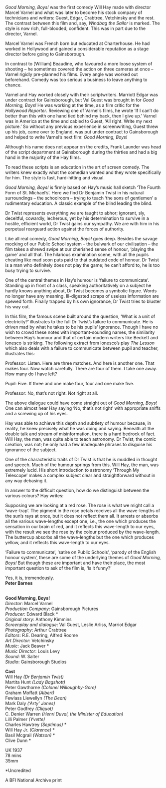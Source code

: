 
_Good Morning, Boys!_ was the first comedy Will Hay made with director Marcel Varnel and what was later to become his stock company of technicians and writers: Guest, Edgar, Crabtree, Vetchinsky and the rest. The contrast between this film and, say, _Windbag the Sailor_ is marked. The style is now rich, full-blooded, confident. This was in part due to the director, Varnel.

Marcel Varnel was French born but educated at Charterhouse. He had worked in Hollywood and gained a considerable reputation as a stage director before going to Gainsborough.

In contrast to [William] Beaudine, who favoured a more loose system of shooting – he sometimes covered the action on three cameras at once – Varnel rigidly pre-planned his films. Every angle was worked out beforehand. Comedy was too serious a business to leave anything to chance.

Varnel and Hay worked closely with their scriptwriters. Marriott Edgar was under contract for Gainsborough, but Val Guest was brought in for _Good Morning, Boys!_ He was working at the time, as a film critic for the _Hollywood Reporter_. Reviewing one of Varnel’s films, he wrote ‘If I can’t do better than this with one hand tied behind my back, then I give up.’ Varnel was in America at the time and cabled to Guest, ‘All right. Write my next picture.’ So without any previous experience in screenwriting, Guest threw up his job, came over to England, was put under contract to Gainsborough and helped to write Varnel’s next film: _Good Morning, Boys!_

Although his name does not appear on the credits, Frank Launder was head of the script department at Gainsborough during the thirties and had a big hand in the majority of the Hay films.

To read these scripts is an education in the art of screen comedy. The writers knew exactly what the comedian wanted and they wrote specifically for him. The style is fast, hard-hitting and visual.

_Good Morning, Boys!_ is firmly based on Hay’s music hall sketch ‘The Fourth Form of St. Michael’s’. Here we find Dr Benjamin Twist in his natural surroundings – the schoolroom – trying to teach ‘the sons of gentlemen’ a rudimentary education. A classic example of the blind leading the blind.

Dr Twist represents everything we are taught to abhor; ignorant, sly, deceitful, cowardly, lecherous, yet by his determination to survive in a hostile, efficient world, Dr Twist gains our sympathy. We are with him in his perpetual rearguard action against the forces of authority.

Like all real comedy, _Good Morning, Boys!_ goes deep. Besides the savage mocking of our Public School system – the bulwark of our civilisation – the film takes a shrewd swipe at our cherished sense of honour, ‘playing the game’ and all that. The hilarious examination scene, with all the pupils cheating like mad soon puts paid to that outdated code of honour. Dr Twist is a man who definitely does not play the game; he can’t afford to, he is too busy trying to survive.

One of the central themes in Hay’s humour is ‘failure to communicate’. Standing up in front of a class, speaking authoritatively on a subject he hardly knows anything about, Dr Twist becomes a symbolic figure. Words no longer have any meaning. Ill-digested scraps of useless information are spewed forth. Finally trapped by his own ignorance, Dr Twist tries to bluster his way out.

In this film, the famous scene built around the question, ‘What is a unit of electricity?’ illustrates to the full Dr Twist’s failure to communicate. He is driven mad by what he takes to be his pupils’ ignorance. Though I have no wish to crowd these notes with important-sounding names, the similarity between Hay’s humour and that of certain modern writers like Beckett and lonesco is striking. The following extract from lonesco’s play _The Lesson_ which also deals with a failure to communicate between pupil and teacher, illustrates this:

Professor: Listen. Here are three matches. And here is another one. That makes four. Now watch carefully. There are four of them. I take one away. How many do I have left?

Pupil: Five. If three and one make four, four and one make five.

Professor: No, that’s not right. Not right at all.

The above dialogue could have come straight out of _Good Morning, Boys!_ One can almost hear Hay saying ‘No, that’s not right’ with appropriate sniffs and a screwing up of his eyes.

Hay was able to achieve this depth and subtlety of humour because, in reality, he knew precisely what he was doing and saying. Beneath all the double talk and stream of misinformation, there is a hard bedrock of fact. Will Hay, the man, was quite able to teach astronomy. Dr Twist, the comic creation, was not; he only had a few inadequate phrases to disguise his ignorance of the subject.

One of the characteristic traits of Dr Twist is that he is muddled in thought and speech. Much of the humour springs from this. Will Hay, the man, was extremely lucid. His short introduction to astronomy ‘Through My Telescope’ makes a complex subject clear and straightforward without in any way debasing it.

In answer to the difficult question, how do we distinguish between the various colours? Hay writes:

Supposing we are looking at a red rose. The rose is what we might call a ‘wave-trap’. The pigment in the rose petals receives all the wave-lengths of the sun’s rays at once, but it does not reflect them all. It arrests or absorbs all the various wave-lengths except one, i.e., the one which produces the sensation in our brain of red, and it reflects this wave-length to our eyes, with the result we see the rose by the colour produced by the wave-length. The buttercup absorbs all the wave-lengths but the one which produces yellow, and it reflects this wave-length to our eyes.

‘Failure to communicate’, ‘satire on Public Schools’, ‘parody of the English honour system’, these are some of the underlying themes of _Good Morning, Boys!_ But though these are important and have their place, the most important question to ask of the film is, ‘Is it funny?’

Yes, it is, tremendously.  
**Peter Barnes**
<br><br>

**Good Morning, Boys!**  
_Director_: Marcel Varnel  
_Production Company_: Gainsborough Pictures  
_Producer_: Edward Black *  
_Original story_: Anthony Kimmins  
_Screenplay and dialogue_: Val Guest,  Leslie Arliss, Marriot Edgar  
_Photography_: Arthur Crabtree  
_Editors_: R.E. Dearing, Alfred Roome  
_Art Director_: Vetchinsky  
_Music_: Jack Beaver *  
_Music Director_: Louis Levy  
_Sound_: W. Salter  
_Studio_: Gainsborough Studios

**Cast**  
Will Hay _(Dr Benjamin Twist)_  
Martita Hunt _(Lady Bagshott)_  
Peter Gawthorne _(Colonel Willoughby-Gore)_  
Graham Moffatt _(Albert)_  
Fewlass Llewellyn _(The Dean)_  
Mark Daly _(‘Arty’ Jones)_  
Peter Godfrey _(Cliquot)_  
C. Denier Warren _(Henri Duval, the Minister of Education)_  
Lilli Palmer _(Yvette)_  
Charles Hawtrey _(Septimus)_ *  
Will Hay Jr. _(Clarence)_ *  
Basil Mcgrail _(Watson)_ *  
Clive Dunn  *

UK 1937  
78 mins  
35mm

*Uncredited

A BFI National Archive print
<br><br>
<!--stackedit_data:
eyJoaXN0b3J5IjpbLTExMTM2NzA1MzhdfQ==
-->